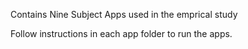 Contains Nine Subject Apps used in the emprical study 

Follow instructions in each app folder to run the apps. 

